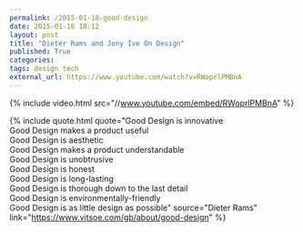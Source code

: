 ```yaml
---
permalink: /2015-01-18-good-design
date: 2015-01-18 18:12
layout: post
title: "Dieter Rams and Jony Ive On Design"
published: True
categories: 
tags: design tech
external_url: https://www.youtube.com/watch?v=RWoprlPMBnA
---
```


{% include video.html src="//www.youtube.com/embed/RWoprlPMBnA" %}

{% include quote.html quote="Good Design is innovative<br/>Good Design makes a product useful<br/>Good Design is aesthetic<br/>Good Design makes a product understandable<br/>Good Design is unobtrusive<br/>Good Design is honest<br/>Good Design is long-lasting<br/>Good Design is thorough down to the last detail<br/>Good Design is environmentally-friendly<br/>Good Design is as little design as possible" source="Dieter Rams" link="https://www.vitsoe.com/gb/about/good-design" %}

